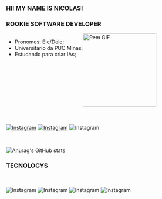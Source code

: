 ### HI! MY NAME IS NICOLAS! 
### ROOKIE SOFTWARE DEVELOPER

<div style="display: flex; "><br/>
    <div>
    <ul>
      <li>Pronomes: Ele/Dele;</li>
      <li>Universitário da PUC Minas;</li>
      <li>Estudando para criar IAs;</li>
    </ul>
  </div>
    <div>
    <img src="https://media.giphy.com/media/v1.Y2lkPTc5MGI3NjExbGFndXAyOG42NWk2YmZ1cG1nN2g4OWcwb3pnb285Z2hwZGdwaDZtdCZlcD12MV9pbnRlcm5hbF9naWZfYnlfaWQmY3Q9cw/NzoSElUebNhJvacqux/giphy.gif" alt="Rem GIF" width="200">
    </div>
</div><br/><br/>




[![Instagram](https://img.shields.io/badge/Instagram-E4405F?style=for-the-badge&logo=instagram&logoColor=white)](https://www.instagram.com/caixinhadonicolas/)
[![Instagram](https://img.shields.io/badge/Pinterest-%23E60023.svg?&style=for-the-badge&logo=Pinterest&logoColor=white)](https://br.pinterest.com/nicolashhenrique7/)
![Instagram](https://img.shields.io/badge/LinkedIn-0077B5?style=for-the-badge&logo=linkedin&logoColor=white)

<br/>

![Anurag's GitHub stats](https://github-readme-stats.vercel.app/api?username=NicolasHh7&show_icons=true&theme=radical)

### TECNOLOGYS 

<br/>

![Instagram](https://img.shields.io/badge/Python-3776AB?style=for-the-badge&logo=python&logoColor=white)
![Instagram](https://img.shields.io/badge/C%23-239120?style=for-the-badge&logo=c-sharp&logoColor=white)
![Instagram](https://img.shields.io/badge/CSS-239120?&style=for-the-badge&logo=css3&logoColor=white)
![Instagram](https://img.shields.io/badge/HTML5-E34F26?style=for-the-badge&logo=html5&logoColor=white)




